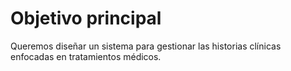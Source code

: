 # Objetivo principal

Queremos diseñar un sistema para gestionar las historias clínicas enfocadas en tratamientos médicos.







